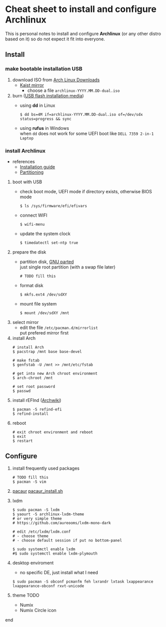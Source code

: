 # Cheat sheet to install and configure Archlinux

This is personal notes to install and configure **Archlinux** (or any other
distro based on it) so do not expect it fit into everyone.

## Install

### make bootable installation USB

1. download ISO from [Arch Linux Downloads](https://www.archlinux.org/download/)
   - [Kaist mirror](http://ftp.kaist.ac.kr/ArchLinux/iso/latest/)
     - choose a file `archlinux-YYYY.MM.DD-dual.iso`
1. burn ([USB flash installation media](https://wiki.archlinux.org/index.php/USB_flash_installation_media))
    - using **dd** in Linux

        ``` shell
        $ dd bs=4M if=archlinux-YYYY.MM.DD-dual.iso of=/dev/sdx status=progress && sync
        ```

    - using **rufus** in Windows  
      when `dd` does not work for some UEFI boot like `DELL 7359 2-in-1 Laptop`

### install Archlinux
- references
  - [Installation guide](https://wiki.archlinux.org/index.php/Installation_guide)
  - [Partitioning](https://wiki.archlinux.org/index.php/Partitioning)

1. boot with USB
   - check boot mode, UEFI mode if directory exists, otherwise BIOS mode
    
     ``` shell
     $ ls /sys/firmware/efi/efivars
     ```
   - connect WIFI

     ``` shell
     $ wifi-menu
     ```
   - update the system clock

     ``` shell
     $ timedatectl set-ntp true
     ```
1. prepare the disk
   - partition disk, [GNU parted](https://wiki.archlinux.org/index.php/GNU_Parted)  
     just single root partition (with a swap file later)

     ``` shell
     # TODO fill this
     ```
   - format disk 

     ``` shell
     $ mkfs.ext4 /dev/sdXY
     ```
   - mount file system
   
     ``` shell
     $ mount /dev/sdXY /mnt
     ```
1. select mirror
   - edit the file `/etc/pacman.d/mirrorlist`  
     put prefered mirror first
1. install Arch
   ``` shell
   # install Arch
   $ pacstrap /mnt base base-devel
   
   # make fstab
   $ genfstab -U /mnt >> /mnt/etc/fstab
   
   # get into new Arch chroot environment
   $ arch-chroot /mnt
   
   # set root password
   $ passwd
   ```
1. install rEFInd ([Archwiki](https://wiki.archlinux.org/index.php/rEFInd))
   ``` shell
   $ pacman -S refind-efi
   $ refind-install
   ```
1. reboot
   ``` shell
   # exit chroot environment and reboot
   $ exit
   $ restart
   ```


## Configure

1. install frequently used packages
   ``` shell
   # TODO fill this
   $ pacman -S vim
   ```
1. [pacaur](https://github.com/rmarquis/pacaur)
   [pacaur_install.sh](https://gist.githubusercontent.com/Tadly/0e65d30f279a34c33e9b/raw/b3b5595a262c0633da1025c29757bbdd81b715cd/pacaur_install.sh)
1. lxdm
   ``` shell
   $ sudo pacman -S lxdm
   $ yaourt -S archlinux-lxdm-theme
   # or very simple theme
   # https://github.com/aureooms/lxdm-mono-dark
   
   # edit /etc/lxdm/lxdm.conf
   # - choose theme
   # - choose default session if put no bottom-panel
   
   $ sudo systemctl enable lxdm
   #$ sudo systemctl enable lxdm-plymouth
   ```
1. desktop enviroment
   - no specific DE, just install what I need

   ``` shell
   $ sudo pacman -S obconf pcmanfm feh lxrandr lxtask lxappearance lxappearance-obconf rxvt-unicode 
   ```
1. theme TODO
   - Numix
   - Numix Circle icon



end
